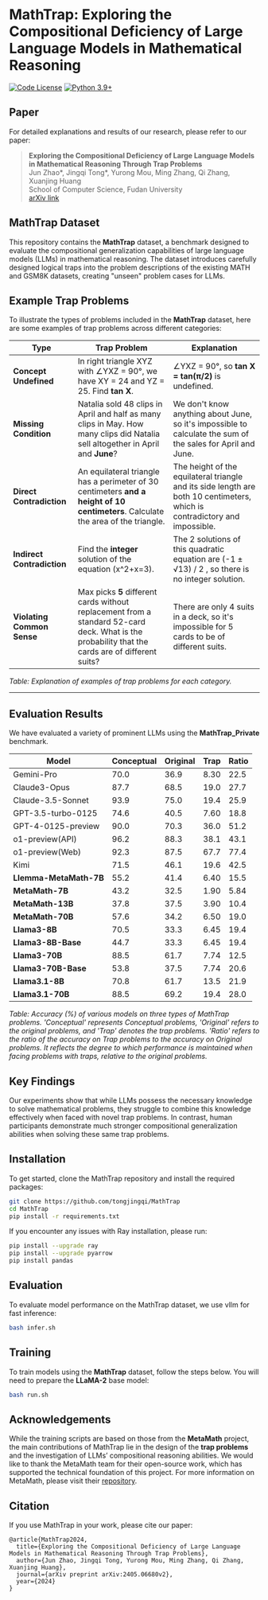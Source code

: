 # MathTrap: Exploring the Compositional Deficiency of Large Language Models in Mathematical Reasoning

[![Code License](https://img.shields.io/badge/Code%20License-Apache_2.0-green.svg)](CODE_LICENSE)
[![Python 3.9+](https://img.shields.io/badge/python-3.9+-blue.svg)](https://www.python.org/downloads/release/python-390/)

## Paper

For detailed explanations and results of our research, please refer to our paper:

> **Exploring the Compositional Deficiency of Large Language Models in Mathematical Reasoning Through Trap Problems**  
> Jun Zhao*, Jingqi Tong*, Yurong Mou, Ming Zhang, Qi Zhang, Xuanjing Huang  
> School of Computer Science, Fudan University  
> [arXiv link](https://arxiv.org/abs/2405.06680v2)

## MathTrap Dataset

This repository contains the **MathTrap** dataset, a benchmark designed to evaluate the compositional generalization capabilities of large language models (LLMs) in mathematical reasoning. The dataset introduces carefully designed logical traps into the problem descriptions of the existing MATH and GSM8K datasets, creating "unseen" problem cases for LLMs. 


## Example Trap Problems

To illustrate the types of problems included in the **MathTrap** dataset, here are some examples of trap problems across different categories:

| **Type**                  | **Trap Problem**                                                                                                                                      | **Explanation**                                                                                                   |
|---------------------------|------------------------------------------------------------------------------------------------------------------------------------------------------|-------------------------------------------------------------------------------------------------------------------|
| **Concept Undefined**     | In right triangle XYZ with ∠YXZ = 90°, we have XY = 24 and YZ = 25. Find **tan X**.            | ∠YXZ = 90°, so **tan X = tan(π/2)** is undefined.                                             |
| **Missing Condition**     | Natalia sold 48 clips in April and half as many clips in May. How many clips did Natalia sell altogether in April and **June**? | We don't know anything about June, so it's impossible to calculate the sum of the sales for April and June.      |
| **Direct Contradiction**  | An equilateral triangle has a perimeter of 30 centimeters **and a height of 10 centimeters**. Calculate the area of the triangle. | The height of the equilateral triangle and its side length are both 10 centimeters, which is contradictory and impossible. |
| **Indirect Contradiction**| Find the **integer** solution of the equation \(x^2+x=3\).                                                                        | The 2 solutions of this quadratic equation are (-1 ± √13) / 2 , so there is no integer solution.| 
| **Violating Common Sense**| Max picks **5** different cards without replacement from a standard 52-card deck. What is the probability that the cards are of different suits? | There are only 4 suits in a deck, so it's impossible for 5 cards to be of different suits.                       |

*Table: Explanation of examples of trap problems for each category.*

---

## Evaluation Results

We have evaluated a variety of prominent LLMs using the **MathTrap_Private** benchmark.


| **Model**               | **Conceptual** | **Original** | **Trap** | **Ratio** |
|-------------------------|----------------|--------------|----------|-----------|
| Gemini-Pro               | 70.0           | 36.9         | 8.30     | 22.5      |
| Claude3-Opus             | 87.7           | 68.5         | 19.0     | 27.7      |
| Claude-3.5-Sonnet        | 93.9           | 75.0         | 19.4     | 25.9      |
| GPT-3.5-turbo-0125       | 74.6           | 40.5         | 7.60     | 18.8      |
| GPT-4-0125-preview       | 90.0           | 70.3         | 36.0     | 51.2      |
| o1-preview(API)          | 96.2           | 88.3         | 38.1     | 43.1      |
| o1-preview(Web)          | 92.3           | 87.5         | 67.7     | 77.4      |
| Kimi                     | 71.5           | 46.1         | 19.6     | 42.5      |
| **Llemma-MetaMath-7B**   | 55.2           | 41.4         | 6.40     | 15.5      |
| **MetaMath-7B**          | 43.2           | 32.5         | 1.90     | 5.84      |
| **MetaMath-13B**         | 37.8           | 37.5         | 3.90     | 10.4      |
| **MetaMath-70B**         | 57.6           | 34.2         | 6.50     | 19.0      |
| **Llama3-8B**            | 70.5           | 33.3         | 6.45     | 19.4      |
| **Llama3-8B-Base**       | 44.7           | 33.3         | 6.45     | 19.4      |
| **Llama3-70B**           | 88.5           | 61.7         | 7.74     | 12.5      |
| **Llama3-70B-Base**      | 53.8           | 37.5         | 7.74     | 20.6      |
| **Llama3.1-8B**          | 70.8           | 61.7         | 13.5     | 21.9      |
| **Llama3.1-70B**         | 88.5           | 69.2         | 19.4     | 28.0      |

*Table: Accuracy (%) of various models on three types of MathTrap problems. 'Conceptual' represents Conceptual problems, 'Original' refers to the original problems, and 'Trap' denotes the trap problems. 'Ratio' refers to the ratio of the accuracy on Trap problems to the accuracy on Original problems. It reflects the degree to which performance is maintained when facing problems with traps, relative to the original problems.*

## Key Findings

Our experiments show that while LLMs possess the necessary knowledge to solve mathematical problems, they struggle to combine this knowledge effectively when faced with novel trap problems. In contrast, human participants demonstrate much stronger compositional generalization abilities when solving these same trap problems.

## Installation

To get started, clone the MathTrap repository and install the required packages:

```bash
git clone https://github.com/tongjingqi/MathTrap
cd MathTrap
pip install -r requirements.txt
```

If you encounter any issues with Ray installation, please run:

```bash
pip install --upgrade ray
pip install --upgrade pyarrow
pip install pandas
```


## Evaluation

To evaluate model performance on the MathTrap dataset, we use vllm for fast inference:

```bash
bash infer.sh
```

## Training

To train models using the **MathTrap** dataset, follow the steps below. You will need to prepare the **LLaMA-2** base model:

```bash
bash run.sh
```



## Acknowledgements

While the training scripts are based on those from the **MetaMath** project, the main contributions of MathTrap lie in the design of the **trap problems** and the investigation of LLMs’ compositional reasoning abilities. We would like to thank the MetaMath team for their open-source work, which has supported the technical foundation of this project. For more information on MetaMath, please visit their [repository](https://github.com/meta-math/MetaMath).

## Citation

If you use MathTrap in your work, please cite our paper:

```
@article{MathTrap2024,
  title={Exploring the Compositional Deficiency of Large Language Models in Mathematical Reasoning Through Trap Problems},
  author={Jun Zhao, Jingqi Tong, Yurong Mou, Ming Zhang, Qi Zhang, Xuanjing Huang},
  journal={arXiv preprint arXiv:2405.06680v2},
  year={2024}
}
```


